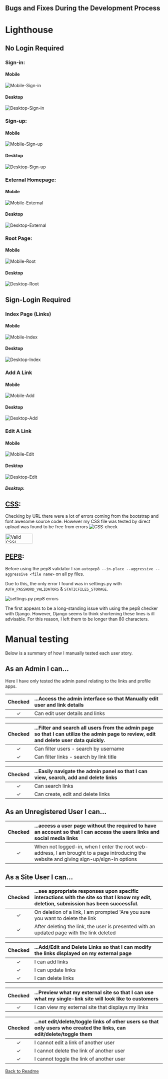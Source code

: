 ## Bugs and Fixes During the Development Process


# Lighthouse


## No Login Required 
### Sign-in:
#### Mobile
![Mobile-Sign-in](docs/images/lighthouse/signin-mobile.jpg)
#### Desktop
![Desktop-Sign-in](docs/images/lighthouse/signin-desktop.jpg)
### Sign-up:
#### Mobile
![Mobile-Sign-up](docs/images/lighthouse/signup-mobile.jpg)
#### Desktop
![Desktop-Sign-up](docs/images/lighthouse/sign-up-desktop.jpg)
### External Homepage:
#### Mobile
![Mobile-External](docs/images/lighthouse/external-landing-page-mobile.jpg)
#### Desktop
![Desktop-External](docs/images/lighthouse/external-landing-page-mobile.jpg)
### Root Page:
#### Mobile
![Mobile-Root](docs/images/lighthouse/homepage-mobile.jpg)
#### Desktop
![Desktop-Root](docs/images/lighthouse/homepage-desktop.jpg)
## Sign-Login Required
### Index Page (Links)
#### Mobile
![Mobile-Index](docs/images/lighthouse/index-page-mobile.jpg)
#### Desktop
![Desktop-Index](docs/images/lighthouse/index-page-desktop.jpg)
### Add A Link
#### Mobile
![Mobile-Add](docs/images/lighthouse/add-a-link-mobile.jpg)
#### Desktop
![Desktop-Add](docs/images/lighthouse/add-a-link-desktop.jpg)
### Edit A Link
#### Mobile
![Mobile-Edit](docs/images/lighthouse/edit-a-link-mobile.jpg)
#### Desktop
![Desktop-Edit](docs/images/lighthouse/edit-a-link-desktop.jpg)


#### *Desktop*:


## [CSS](https://jigsaw.w3.org/css-validator/):
Checking by URL there were a lot of errors coming from the bootstrap and font awesome source code.  However my CSS file was tested by direct upload was found to be free from errors
![CSS-check](docs/images/css-check.jpg)
<p>
    <a href="http://jigsaw.w3.org/css-validator/check/referer">
        <img style="border:0;width:88px;height:31px"
            src="http://jigsaw.w3.org/css-validator/images/vcss"
            alt="Valid CSS!" />
    </a>
</p>

## [PEP8](http://pep8online.com):
Before using the pep8 validator I ran ``` autopep8 --in-place --aggressive --aggressive <file name> ``` on all py files.  

Due to this, the only error I found was in settings.py with ``` AUTH_PASSWORD_VALIDATORS ``` & ``` STATICFILES_STORAGE ```.   

![settings.py pep8 errors](docs/images/PEP8-Validation.jpg) 

The first appears to be a long-standing issue with using the pep8 checker with Django. However, Django seems to think shortening these lines is ill advisable. For this reason, I left them to be longer than 80 characters. 

# Manual testing
Below is a summary of how I manually tested each user story.

## As an **Admin** I can...

Here I have only tested the admin panel relating to the links and profile apps.

| Checked | ...**Access the admin interface** so that **Manually edit user and link details** |
|:-------:|:--------|
| &check; | Can edit user details and links |

| Checked | ...**Filter and search all users from the admin page** so that **I can utilize the admin page to review, edit and delete user data quickly.** |
|:-------:|:--------|
| &check; | Can filter users - search by username |
| &check; | Can filter links - search by link title |

| Checked | ...**Easily navigate the admin panel** so that **I can view, search, add and delete links** |
|:-------:|:--------|
| &check; | Can search links |
| &check; | Can create, edit and delete links |

## As an **Unregistered User** I can...

| Checked | ...**access a user page without the required to have an account** so that **I can access the users links and social media links** |
|:-------:|:--------|
| &check; | When not logged-in, when I enter the root web-address, I am brought to a page introducing the website and giving sign-up/sign-in options  |

## As a **Site User** I can...
| Checked | ...**see appropriate responses upon specific interactions with the site** so that **I know my edit, deletion, submission has been successful.** |
|:-------:|:--------|
| &check; | On deletion of a link, I am prompted 'Are you sure you want to delete the link  |
| &check; | After deleting the link, the user is presented with an updated page with the link deleted  |

| Checked | ...**Add/Edit and Delete Links** so that **I can modify the links displayed on my external page** |
|:-------:|:--------|
| &check; | I can add links  |
| &check; | I can update links  |
| &check; | I can delete links  |

| Checked | ...**Preview what my external site** so that **I can use what my single-link site will look like to customers** |
|:-------:|:--------|
| &check; | I can view my external site that displays my links  |

| Checked | ...**not edit/delete/toggle links of other users** so that **only users who created the links, can edit/delete/toggle them** |
|:-------:|:--------|
| &check; | I cannot edit a link of another user  |
| &check; | I cannot delete the link of another user  |
| &check; | I cannot toggle the link of another user  |

[Back to Readme](README.md)